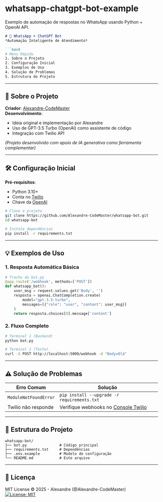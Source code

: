 # whatsapp-chatgpt-bot-example
Exemplo de automação de respostas no WhatsApp usando Python + OpenAI API.

```markdown
# 🤖 WhatsApp + ChatGPT Bot 
*Automação Inteligente de Atendimento*

```bash
# Menu Rápido
1. Sobre o Projeto
2. Configuração Inicial
3. Exemplos de Uso
4. Solução de Problemas
5. Estrutura do Projeto
```

---

## 🌟 Sobre o Projeto
**Criador**: [Alexandre-CodeMaster](https://github.com/Alexandre-CodeMaster)  
**Desenvolvimento**:  
- Ideia original e implementação por Alexandre  
- Uso de GPT-3.5 Turbo (OpenAI) como assistente de código  
- Integração com Twilio API  

*(Projeto desenvolvido com apoio de IA generativa como ferramenta complementar)*

---

## 🛠️ Configuração Inicial
**Pré-requisitos**:
- Python 3.10+
- Conta no [Twilio](https://www.twilio.com/)
- Chave da [OpenAI](https://platform.openai.com/)

```bash
# Clone o projeto
git clone https://github.com/Alexandre-CodeMaster/whatsapp-bot.git
cd whatsapp-bot

# Instale dependências
pip install -r requirements.txt
```

---

## 💡 Exemplos de Uso
### 1. Resposta Automática Básica
```python
# Trecho do bot.py
@app.route('/webhook', methods=['POST'])
def whatsapp_bot():
    user_msg = request.values.get('Body', '')
    resposta = openai.ChatCompletion.create(
        model="gpt-3.5-turbo",
        messages=[{"role": "user", "content": user_msg}]
    )
    return resposta.choices[0].message['content']
```

### 2. Fluxo Completo
```bash
# Terminal 1 (Backend)
python bot.py

# Terminal 2 (Teste)
curl -X POST http://localhost:5000/webhook -d "Body=Olá"
```

---

## ⚠️ Solução de Problemas
**Erro Comum** | **Solução**
--- | ---
`ModuleNotFoundError` | `pip install --upgrade -r requirements.txt`
Twilio não responde | Verifique webhooks no [Console Twilio](https://www.twilio.com/console)

---

## 📂 Estrutura do Projeto
```
whatsapp-bot/
├── bot.py               # Código principal
├── requirements.txt     # Dependências
├── .env.example         # Modelo de configuração
└── README.md            # Este arquivo
```

---

## 📜 Licença
MIT License © 2025 - Alexandre (@Alexandre-CodeMaster)  
[![License: MIT](https://img.shields.io/badge/License-MIT-yellow.svg)](LICENSE)
```
